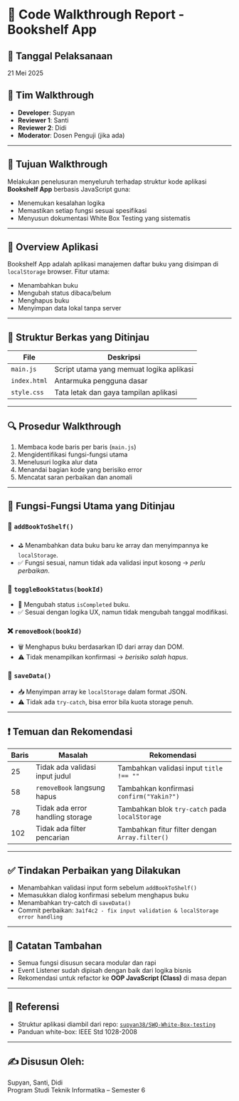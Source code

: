 # 📘 Code Walkthrough Report - Bookshelf App

## 📅 Tanggal Pelaksanaan
21 Mei 2025

## 👥 Tim Walkthrough
- **Developer**: Supyan
- **Reviewer 1**: Santi
- **Reviewer 2**: Didi
- **Moderator**: Dosen Penguji (jika ada)

---

## 🎯 Tujuan Walkthrough

Melakukan penelusuran menyeluruh terhadap struktur kode aplikasi **Bookshelf App** berbasis JavaScript guna:
- Menemukan kesalahan logika
- Memastikan setiap fungsi sesuai spesifikasi
- Menyusun dokumentasi White Box Testing yang sistematis

---

## 🧠 Overview Aplikasi

Bookshelf App adalah aplikasi manajemen daftar buku yang disimpan di `localStorage` browser. Fitur utama:
- Menambahkan buku
- Mengubah status dibaca/belum
- Menghapus buku
- Menyimpan data lokal tanpa server

---

## 🧾 Struktur Berkas yang Ditinjau

| File              | Deskripsi                                      |
|-------------------|-----------------------------------------------|
| `main.js`         | Script utama yang memuat logika aplikasi      |
| `index.html`      | Antarmuka pengguna dasar                      |
| `style.css`       | Tata letak dan gaya tampilan aplikasi         |

---

## 🔍 Prosedur Walkthrough

1. Membaca kode baris per baris (`main.js`)
2. Mengidentifikasi fungsi-fungsi utama
3. Menelusuri logika alur data
4. Menandai bagian kode yang berisiko error
5. Mencatat saran perbaikan dan anomali

---

## 🔧 Fungsi-Fungsi Utama yang Ditinjau

### 🧩 `addBookToShelf()`
- ⛳ Menambahkan data buku baru ke array dan menyimpannya ke `localStorage`.
- ✅ Fungsi sesuai, namun tidak ada validasi input kosong → *perlu perbaikan*.

### 🔁 `toggleBookStatus(bookId)`
- 🔄 Mengubah status `isCompleted` buku.
- ✅ Sesuai dengan logika UX, namun tidak mengubah tanggal modifikasi.

### ❌ `removeBook(bookId)`
- 🗑️ Menghapus buku berdasarkan ID dari array dan DOM.
- ⚠️ Tidak menampilkan konfirmasi → *berisiko salah hapus*.

### 💾 `saveData()`
- 📥 Menyimpan array ke `localStorage` dalam format JSON.
- ⚠️ Tidak ada `try-catch`, bisa error bila kuota storage penuh.

---

## ❗ Temuan dan Rekomendasi

| Baris | Masalah                            | Rekomendasi                                           |
|-------|------------------------------------|--------------------------------------------------------|
| 25    | Tidak ada validasi input judul     | Tambahkan validasi input `title !== ""`               |
| 58    | `removeBook` langsung hapus        | Tambahkan konfirmasi `confirm("Yakin?")`              |
| 78    | Tidak ada error handling storage   | Tambahkan blok `try-catch` pada `localStorage`       |
| 102   | Tidak ada filter pencarian         | Tambahkan fitur filter dengan `Array.filter()`        |

---

## ✅ Tindakan Perbaikan yang Dilakukan

- Menambahkan validasi input form sebelum `addBookToShelf()`
- Memasukkan dialog konfirmasi sebelum menghapus buku
- Menambahkan try-catch di `saveData()`
- Commit perbaikan: `3a1f4c2 - fix input validation & localStorage error handling`

---

## 📌 Catatan Tambahan

- Semua fungsi disusun secara modular dan rapi
- Event Listener sudah dipisah dengan baik dari logika bisnis
- Rekomendasi untuk refactor ke **OOP JavaScript (Class)** di masa depan

---

## 📎 Referensi
- Struktur aplikasi diambil dari repo: [`supyan38/SWQ-White-Box-testing`](https://github.com/supyan38/SWQ-White-Box-testing)
- Panduan white-box: IEEE Std 1028-2008

---

## ✍️ Disusun Oleh:
Supyan, Santi, Didi  
Program Studi Teknik Informatika – Semester 6
